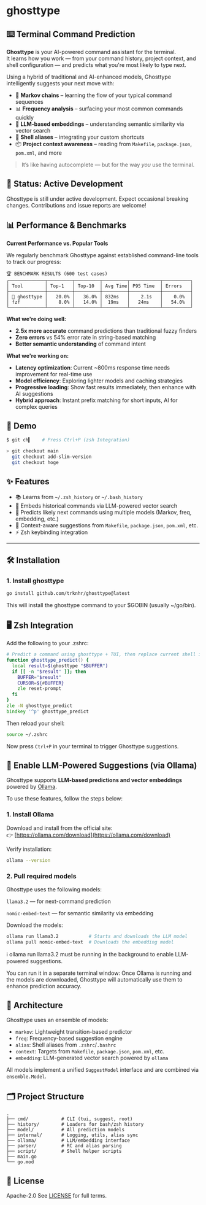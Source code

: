 # ghosttype

## ⌨️ Terminal Command Prediction

**Ghosttype** is your AI-powered command assistant for the terminal.  
It learns how you work — from your command history, project context, and shell configuration — and predicts what you're most likely to type next.

Using a hybrid of traditional and AI-enhanced models, Ghosttype intelligently suggests your next move with:

- 🔁 **Markov chains** – learning the flow of your typical command sequences  
- 📊 **Frequency analysis** – surfacing your most common commands quickly  
- 🧠 **LLM-based embeddings** – understanding semantic similarity via vector search  
- 💾 **Shell aliases** – integrating your custom shortcuts  
- 📦 **Project context awareness** – reading from `Makefile`, `package.json`, `pom.xml`, and more

> It’s like having autocomplete — but for the way *you* use the terminal.

## 🚧 Status: Active Development

Ghosttype is still under active development.
Expect occasional breaking changes. Contributions and issue reports are welcome!

## 📊 Performance & Benchmarks

**Current Performance vs. Popular Tools**

We regularly benchmark Ghosttype against established command-line tools to track our progress:
```
🏆 BENCHMARK RESULTS (600 test cases)
┌─────────────┬─────────┬─────────┬─────────┬───────────┬──────────┐
│ Tool        │ Top-1   │ Top-10  │ Avg Time│ P95 Time  │ Errors   │
├─────────────┼─────────┼─────────┼─────────┼───────────┼──────────┤
│ 👑 ghosttype │   20.0% │   36.0% │ 832ms   │    2.1s   │    0.0%  │
│ fzf         │    8.0% │   14.0% │  19ms   │   24ms    │   54.0%  │
└─────────────┴─────────┴─────────┴─────────┴───────────┴──────────┘
```

**What we're doing well:**
- **2.5x more accurate** command predictions than traditional fuzzy finders
- **Zero errors** vs 54% error rate in string-based matching
- **Better semantic understanding** of command intent

**What we're working on:**
- **Latency optimization**: Current ~800ms response time needs improvement for real-time use
- **Model efficiency**: Exploring lighter models and caching strategies  
- **Progressive loading**: Show fast results immediately, then enhance with AI suggestions
- **Hybrid approach**: Instant prefix matching for short inputs, AI for complex queries

## 🚀 Demo

```zsh
$ git ch▍    # Press Ctrl+P (zsh Integration)

> git checkout main                                       
  git checkout add-slim-version                           
  git checkout hoge                                       
```

## ✨ Features

* 📚 Learns from `~/.zsh_history` or `~/.bash_history`
* 🤖 Embeds historical commands via LLM-powered vector search
* 🧠 Predicts likely next commands using multiple models (Markov, freq, embedding, etc.)
* 📂 Context-aware suggestions from `Makefile`, `package.json`, `pom.xml`, etc.
* ⚡ Zsh keybinding integration

---

## 🛠 Installation

### 1. Install ghosttype

```bash
go install github.com/trknhr/ghosttype@latest
```

This will install the ghosttype command to your $GOBIN (usually ~/go/bin).

## 🖥️ Zsh Integration

Add the following to your .zshrc:

```zsh
# Predict a command using ghosttype + TUI, then replace current shell input with the selection
function ghosttype_predict() {
  local result=$(ghosttype "$BUFFER")
  if [[ -n "$result" ]]; then
    BUFFER="$result"
    CURSOR=${#BUFFER}
    zle reset-prompt
  fi
}
zle -N ghosttype_predict
bindkey '^p' ghosttype_predict
```

Then reload your shell:

```bash
source ~/.zshrc
```

Now press `Ctrl+P` in your terminal to trigger Ghosttype suggestions.

## 🧠 Enable LLM-Powered Suggestions (via Ollama)

Ghosttype supports **LLM-based predictions and vector embeddings** powered by [Ollama](https://ollama.com/).

To use these features, follow the steps below:

### 1. Install Ollama

Download and install from the official site:  
👉 [https://ollama.com/download](https://ollama.com/download)

Verify installation:

```bash
ollama --version
``` 

### 2. Pull required models
Ghosttype uses the following models:

`llama3.2` — for next-command prediction

`nomic-embed-text` — for semantic similarity via embedding

Download the models:

```bash
ollama run llama3.2           # Starts and downloads the LLM model
ollama pull nomic-embed-text  # Downloads the embedding model
```

ℹ️ ollama run llama3.2 must be running in the background to enable LLM-powered suggestions.

You can run it in a separate terminal window:
Once Ollama is running and the models are downloaded, Ghosttype will automatically use them to enhance prediction accuracy.

## 🧠 Architecture

Ghosttype uses an ensemble of models:

* `markov`: Lightweight transition-based predictor
* `freq`: Frequency-based suggestion engine
* `alias`: Shell aliases from `.zshrc`/`.bashrc`
* `context`: Targets from `Makefile`, `package.json`, `pom.xml`, etc.
* `embedding`: LLM-generated vector search powered by `ollama`

All models implement a unified `SuggestModel` interface and are combined via `ensemble.Model`.

## 🗂 Project Structure

```
.
├── cmd/            # CLI (tui, suggest, root)
├── history/        # Loaders for bash/zsh history
├── model/          # All prediction models
├── internal/       # Logging, utils, alias sync
├── ollama/         # LLM/embedding interface
├── parser/         # RC and alias parsing
├── script/         # Shell helper scripts
├── main.go
└── go.mod
```


## 📜 License

Apache-2.0
See [LICENSE](./LICENSE) for full terms.
